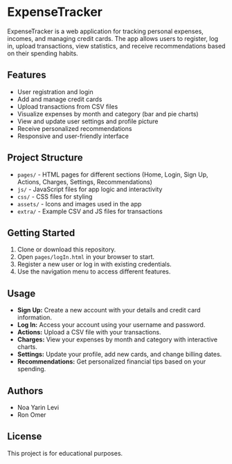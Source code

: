 # ExpenseTracker

ExpenseTracker is a web application for tracking personal expenses, incomes, and managing credit cards. The app allows users to register, log in, upload transactions, view statistics, and receive recommendations based on their spending habits.

## Features

- User registration and login
- Add and manage credit cards
- Upload transactions from CSV files
- Visualize expenses by month and category (bar and pie charts)
- View and update user settings and profile picture
- Receive personalized recommendations
- Responsive and user-friendly interface

## Project Structure

- `pages/` - HTML pages for different sections (Home, Login, Sign Up, Actions, Charges, Settings, Recommendations)
- `js/` - JavaScript files for app logic and interactivity
- `css/` - CSS files for styling
- `assets/` - Icons and images used in the app
- `extra/` - Example CSV and JS files for transactions

## Getting Started

1. Clone or download this repository.
2. Open `pages/logIn.html` in your browser to start.
3. Register a new user or log in with existing credentials.
4. Use the navigation menu to access different features.

## Usage

- **Sign Up:** Create a new account with your details and credit card information.
- **Log In:** Access your account using your username and password.
- **Actions:** Upload a CSV file with your transactions.
- **Charges:** View your expenses by month and category with interactive charts.
- **Settings:** Update your profile, add new cards, and change billing dates.
- **Recommendations:** Get personalized financial tips based on your spending.

## Authors

- Noa Yarin Levi
- Ron Omer

## License

This project is for educational purposes.